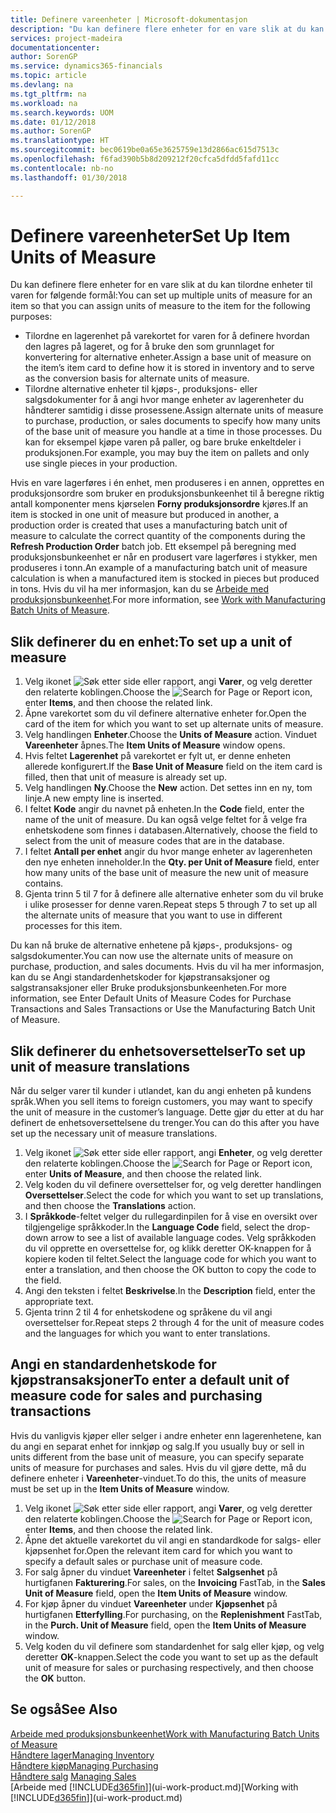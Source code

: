 ```yaml
---
title: Definere vareenheter | Microsoft-dokumentasjon
description: "Du kan definere flere enheter for en vare slik at du kan tilordne enheter til varen for følgende formål."
services: project-madeira
documentationcenter: 
author: SorenGP
ms.service: dynamics365-financials
ms.topic: article
ms.devlang: na
ms.tgt_pltfrm: na
ms.workload: na
ms.search.keywords: UOM
ms.date: 01/12/2018
ms.author: SorenGP
ms.translationtype: HT
ms.sourcegitcommit: bec0619be0a65e3625759e13d2866ac615d7513c
ms.openlocfilehash: f6fad390b5b8d209212f20cfca5dfdd5fafd11cc
ms.contentlocale: nb-no
ms.lasthandoff: 01/30/2018

---
```

# <a name="set-up-item-units-of-measure"></a><span data-ttu-id="79f47-103">Definere vareenheter</span><span class="sxs-lookup"><span data-stu-id="79f47-103">Set Up Item Units of Measure</span></span>
<span data-ttu-id="79f47-104">Du kan definere flere enheter for en vare slik at du kan tilordne enheter til varen for følgende formål:</span><span class="sxs-lookup"><span data-stu-id="79f47-104">You can set up multiple units of measure for an item so that you can assign units of measure to the item for the following purposes:</span></span>

- <span data-ttu-id="79f47-105">Tilordne en lagerenhet på varekortet for varen for å definere hvordan den lagres på lageret, og for å bruke den som grunnlaget for konvertering for alternative enheter.</span><span class="sxs-lookup"><span data-stu-id="79f47-105">Assign a base unit of measure on the item’s item card to define how it is stored in inventory and to serve as the conversion basis for alternate units of measure.</span></span>
- <span data-ttu-id="79f47-106">Tilordne alternative enheter til kjøps-, produksjons- eller salgsdokumenter for å angi hvor mange enheter av lagerenheter du håndterer samtidig i disse prosessene.</span><span class="sxs-lookup"><span data-stu-id="79f47-106">Assign alternate units of measure to purchase, production, or sales documents to specify how many units of the base unit of measure you handle at a time in those processes.</span></span> <span data-ttu-id="79f47-107">Du kan for eksempel kjøpe varen på paller, og bare bruke enkeltdeler i produksjonen.</span><span class="sxs-lookup"><span data-stu-id="79f47-107">For example, you may buy the item on pallets and only use single pieces in your production.</span></span>

<span data-ttu-id="79f47-108">Hvis en vare lagerføres i én enhet, men produseres i en annen, opprettes en produksjonsordre som bruker en produksjonsbunkeenhet til å beregne riktig antall komponenter mens kjørselen **Forny produksjonsordre** kjøres.</span><span class="sxs-lookup"><span data-stu-id="79f47-108">If an item is stocked in one unit of measure but produced in another, a production order is created that uses a manufacturing batch unit of measure to calculate the correct quantity of the components during the **Refresh Production Order** batch job.</span></span> <span data-ttu-id="79f47-109">Ett eksempel på beregning med produksjonsbunkeenhet er når en produsert vare lagerføres i stykker, men produseres i tonn.</span><span class="sxs-lookup"><span data-stu-id="79f47-109">An example of a manufacturing batch unit of measure calculation is when a manufactured item is stocked in pieces but produced in tons.</span></span> <span data-ttu-id="79f47-110">Hvis du vil ha mer informasjon, kan du se [Arbeide med produksjonsbunkeenhet](production-how-to-use-the-manufacturing-batch-unit-of-measure.md).</span><span class="sxs-lookup"><span data-stu-id="79f47-110">For more information, see [Work with Manufacturing Batch Units of Measure](production-how-to-use-the-manufacturing-batch-unit-of-measure.md).</span></span>

## <a name="to-set-up-a-unit-of-measure"></a><span data-ttu-id="79f47-111">Slik definerer du en enhet:</span><span class="sxs-lookup"><span data-stu-id="79f47-111">To set up a unit of measure</span></span>
1. <span data-ttu-id="79f47-112">Velg ikonet ![Søk etter side eller rapport](media/ui-search/search_small.png "Søk etter side eller rapport"), angi **Varer**, og velg deretter den relaterte koblingen.</span><span class="sxs-lookup"><span data-stu-id="79f47-112">Choose the ![Search for Page or Report](media/ui-search/search_small.png "Search for Page or Report icon") icon, enter **Items**, and then choose the related link.</span></span>
2. <span data-ttu-id="79f47-113">Åpne varekortet som du vil definere alternative enheter for.</span><span class="sxs-lookup"><span data-stu-id="79f47-113">Open the card of the item for which you want to set up alternate units of measure.</span></span>
3. <span data-ttu-id="79f47-114">Velg handlingen **Enheter**.</span><span class="sxs-lookup"><span data-stu-id="79f47-114">Choose the **Units of Measure** action.</span></span> <span data-ttu-id="79f47-115">Vinduet **Vareenheter** åpnes.</span><span class="sxs-lookup"><span data-stu-id="79f47-115">The **Item Units of Measure** window opens.</span></span>
4. <span data-ttu-id="79f47-116">Hvis feltet **Lagerenhet** på varekortet er fylt ut, er denne enheten allerede konfigurert.</span><span class="sxs-lookup"><span data-stu-id="79f47-116">If the **Base Unit of Measure** field on the item card is filled, then that unit of measure is already set up.</span></span>
5. <span data-ttu-id="79f47-117">Velg handlingen **Ny**.</span><span class="sxs-lookup"><span data-stu-id="79f47-117">Choose the **New** action.</span></span> <span data-ttu-id="79f47-118">Det settes inn en ny, tom linje.</span><span class="sxs-lookup"><span data-stu-id="79f47-118">A new empty line is inserted.</span></span>
6. <span data-ttu-id="79f47-119">I feltet **Kode** angir du navnet på enheten.</span><span class="sxs-lookup"><span data-stu-id="79f47-119">In the **Code** field, enter the name of the unit of measure.</span></span> <span data-ttu-id="79f47-120">Du kan også velge feltet for å velge fra enhetskodene som finnes i databasen.</span><span class="sxs-lookup"><span data-stu-id="79f47-120">Alternatively, choose the field to select from the unit of measure codes that are in the database.</span></span>
7. <span data-ttu-id="79f47-121">I feltet **Antall per enhet** angir du hvor mange enheter av lagerenheten den nye enheten inneholder.</span><span class="sxs-lookup"><span data-stu-id="79f47-121">In the **Qty. per Unit of Measure** field, enter how many units of the base unit of measure the new unit of measure contains.</span></span>
8. <span data-ttu-id="79f47-122">Gjenta trinn 5 til 7 for å definere alle alternative enheter som du vil bruke i ulike prosesser for denne varen.</span><span class="sxs-lookup"><span data-stu-id="79f47-122">Repeat steps 5 through 7 to set up all the alternate units of measure that you want to use in different processes for this item.</span></span>

<span data-ttu-id="79f47-123">Du kan nå bruke de alternative enhetene på kjøps-, produksjons- og salgsdokumenter.</span><span class="sxs-lookup"><span data-stu-id="79f47-123">You can now use the alternate units of measure on purchase, production, and sales documents.</span></span> <span data-ttu-id="79f47-124">Hvis du vil ha mer informasjon, kan du se Angi standardenhetskoder for kjøpstransaksjoner og salgstransaksjoner eller Bruke produksjonsbunkeenheten.</span><span class="sxs-lookup"><span data-stu-id="79f47-124">For more information, see Enter Default Units of Measure Codes for Purchase Transactions and Sales Transactions or Use the Manufacturing Batch Unit of Measure.</span></span>

## <a name="to-set-up-unit-of-measure-translations"></a><span data-ttu-id="79f47-125">Slik definerer du enhetsoversettelser</span><span class="sxs-lookup"><span data-stu-id="79f47-125">To set up unit of measure translations</span></span>
<span data-ttu-id="79f47-126">Når du selger varer til kunder i utlandet, kan du angi enheten på kundens språk.</span><span class="sxs-lookup"><span data-stu-id="79f47-126">When you sell items to foreign customers, you may want to specify the unit of measure in the customer’s language.</span></span> <span data-ttu-id="79f47-127">Dette gjør du etter at du har definert de enhetsoversettelsene du trenger.</span><span class="sxs-lookup"><span data-stu-id="79f47-127">You can do this after you have set up the necessary unit of measure translations.</span></span>

1. <span data-ttu-id="79f47-128">Velg ikonet ![Søk etter side eller rapport](media/ui-search/search_small.png "Søk etter side eller rapport"), angi **Enheter**, og velg deretter den relaterte koblingen.</span><span class="sxs-lookup"><span data-stu-id="79f47-128">Choose the ![Search for Page or Report](media/ui-search/search_small.png "Search for Page or Report icon") icon, enter **Units of Measure**, and then choose the related link.</span></span>
2. <span data-ttu-id="79f47-129">Velg koden du vil definere oversettelser for, og velg deretter handlingen **Oversettelser**.</span><span class="sxs-lookup"><span data-stu-id="79f47-129">Select the code for which you want to set up translations, and then choose the **Translations** action.</span></span>
3. <span data-ttu-id="79f47-130">I **Språkkode**-feltet velger du rullegardinpilen for å vise en oversikt over tilgjengelige språkkoder.</span><span class="sxs-lookup"><span data-stu-id="79f47-130">In the **Language Code** field, select the drop-down arrow to see a list of available language codes.</span></span> <span data-ttu-id="79f47-131">Velg språkkoden du vil opprette en oversettelse for, og klikk deretter OK-knappen for å kopiere koden til feltet.</span><span class="sxs-lookup"><span data-stu-id="79f47-131">Select the language code for which you want to enter a translation, and then choose the OK button to copy the code to the field.</span></span>
4. <span data-ttu-id="79f47-132">Angi den teksten i feltet **Beskrivelse**.</span><span class="sxs-lookup"><span data-stu-id="79f47-132">In the **Description** field, enter the appropriate text.</span></span>
5. <span data-ttu-id="79f47-133">Gjenta trinn 2 til 4 for enhetskodene og språkene du vil angi oversettelser for.</span><span class="sxs-lookup"><span data-stu-id="79f47-133">Repeat steps 2 through 4 for the unit of measure codes and the languages for which you want to enter translations.</span></span>

## <a name="to-enter-a-default-unit-of-measure-code-for-sales-and-purchasing-transactions"></a><span data-ttu-id="79f47-134">Angi en standardenhetskode for kjøpstransaksjoner</span><span class="sxs-lookup"><span data-stu-id="79f47-134">To enter a default unit of measure code for sales and purchasing transactions</span></span>
<span data-ttu-id="79f47-135">Hvis du vanligvis kjøper eller selger i andre enheter enn lagerenhetene, kan du angi en separat enhet for innkjøp og salg.</span><span class="sxs-lookup"><span data-stu-id="79f47-135">If you usually buy or sell in units different from the base unit of measure, you can specify separate units of measure for purchases and sales.</span></span> <span data-ttu-id="79f47-136">Hvis du vil gjøre dette, må du definere enheter i **Vareenheter**-vinduet.</span><span class="sxs-lookup"><span data-stu-id="79f47-136">To do this, the units of measure must be set up in the **Item Units of Measure** window.</span></span>

1. <span data-ttu-id="79f47-137">Velg ikonet ![Søk etter side eller rapport](media/ui-search/search_small.png "Søk etter side eller rapport"), angi **Varer**, og velg deretter den relaterte koblingen.</span><span class="sxs-lookup"><span data-stu-id="79f47-137">Choose the ![Search for Page or Report](media/ui-search/search_small.png "Search for Page or Report icon") icon, enter **Items**, and then choose the related link.</span></span>
2. <span data-ttu-id="79f47-138">Åpne det aktuelle varekortet du vil angi en standardkode for salgs- eller kjøpsenhet for.</span><span class="sxs-lookup"><span data-stu-id="79f47-138">Open the relevant item card for which you want to specify a default sales or purchase unit of measure code.</span></span>
3. <span data-ttu-id="79f47-139">For salg åpner du vinduet **Vareenheter** i feltet **Salgsenhet** på hurtigfanen **Fakturering**.</span><span class="sxs-lookup"><span data-stu-id="79f47-139">For sales, on the **Invoicing** FastTab, in the **Sales Unit of Measure** field, open the **Item Units of Measure** window.</span></span>
4. <span data-ttu-id="79f47-140">For kjøp åpner du vinduet **Vareenheter** under **Kjøpsenhet** på hurtigfanen **Etterfylling**.</span><span class="sxs-lookup"><span data-stu-id="79f47-140">For purchasing, on the **Replenishment** FastTab, in the **Purch. Unit of Measure** field, open the **Item Units of Measure** window.</span></span>
5. <span data-ttu-id="79f47-141">Velg koden du vil definere som standardenhet for salg eller kjøp, og velg deretter **OK**-knappen.</span><span class="sxs-lookup"><span data-stu-id="79f47-141">Select the code you want to set up as the default unit of measure for sales or purchasing respectively, and then choose the **OK** button.</span></span>

## <a name="see-also"></a><span data-ttu-id="79f47-142">Se også</span><span class="sxs-lookup"><span data-stu-id="79f47-142">See Also</span></span>
[<span data-ttu-id="79f47-143">Arbeide med produksjonsbunkeenhet</span><span class="sxs-lookup"><span data-stu-id="79f47-143">Work with Manufacturing Batch Units of Measure</span></span>](production-how-to-use-the-manufacturing-batch-unit-of-measure.md)  
[<span data-ttu-id="79f47-144">Håndtere lager</span><span class="sxs-lookup"><span data-stu-id="79f47-144">Managing Inventory</span></span>](inventory-manage-inventory.md)  
[<span data-ttu-id="79f47-145">Håndtere kjøp</span><span class="sxs-lookup"><span data-stu-id="79f47-145">Managing Purchasing</span></span>](purchasing-manage-purchasing.md)  
<span data-ttu-id="79f47-146">[Håndtere salg](sales-manage-sales.md)  </span><span class="sxs-lookup"><span data-stu-id="79f47-146">[Managing Sales](sales-manage-sales.md)  </span></span>  
<span data-ttu-id="79f47-147">[Arbeide med [!INCLUDE[d365fin](includes/d365fin_md.md)]](ui-work-product.md)</span><span class="sxs-lookup"><span data-stu-id="79f47-147">[Working with [!INCLUDE[d365fin](includes/d365fin_md.md)]](ui-work-product.md)</span></span>

